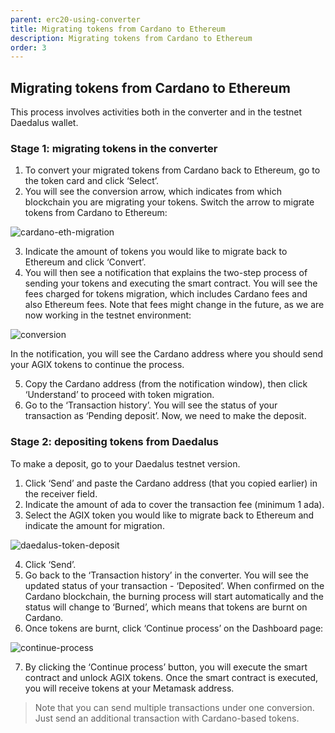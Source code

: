```yaml
---
parent: erc20-using-converter
title: Migrating tokens from Cardano to Ethereum
description: Migrating tokens from Cardano to Ethereum
order: 3
---
```


## Migrating tokens from Cardano to Ethereum

This process involves activities both in the converter and in the testnet Daedalus wallet.

### Stage 1: migrating tokens in the converter

1. To convert your migrated tokens from Cardano back to Ethereum, go to the token card and click ‘Select’.
2. You will see the conversion arrow, which indicates from which blockchain you are migrating your tokens. Switch the arrow to migrate tokens from Cardano to Ethereum:

![cardano-eth-migration](https://ucarecdn.com/6a650d91-d7ab-4599-832a-2c6eb0a84139/-/crop/1061x1066/41,24/-/preview/)

3. Indicate the amount of tokens you would like to migrate back to Ethereum and click ‘Convert’.
4. You will then see a notification that explains the two-step process of sending your tokens and executing the smart contract. You will see the fees charged for tokens migration, which includes Cardano fees and also Ethereum fees. Note that fees might change in the future, as we are now working in the testnet environment:

![conversion](https://ucarecdn.com/9886e8c0-76d7-466d-a19c-342cc2e5d34a/)

In the notification, you will see the Cardano address where you should send your AGIX tokens to continue the process. 

5. Copy the Cardano address (from the notification window), then click ‘Understand’ to proceed with token migration. 
6. Go to the ‘Transaction history’. You will see the status of your transaction as ‘Pending deposit’. Now, we need to make the deposit. 

### Stage 2: depositing tokens from Daedalus

To make a deposit, go to your Daedalus testnet version.

1. Click ‘Send’ and paste the Cardano address (that you copied earlier) in the receiver field.
2. Indicate the amount of ada to cover the transaction fee (minimum 1 ada).
3. Select the AGIX token you would like to migrate back to Ethereum and indicate the amount for migration. 

![daedalus-token-deposit](https://ucarecdn.com/080c276b-a774-4fcc-adfd-4f6a2d5b544a/-/crop/1600x1060/0,149/-/preview/)

4. Click ‘Send’.
5. Go back to the ‘Transaction history’ in the converter. You will see the updated status of your transaction - ‘Deposited’. When confirmed on the Cardano blockchain, the burning process will start automatically and the status will change to ‘Burned’, which means that tokens are burnt on Cardano.
6. Once tokens are burnt, click ‘Continue process’ on the Dashboard page:

![continue-process](https://ucarecdn.com/a0819a8f-3690-417e-ac2e-74850615543b/)

7. By clicking the ‘Continue process’ button, you will execute the smart contract and unlock AGIX tokens. Once the smart contract is executed, you will receive tokens at your Metamask address. 

> Note that you can send multiple transactions under one conversion. Just send an additional transaction with Cardano-based tokens.

